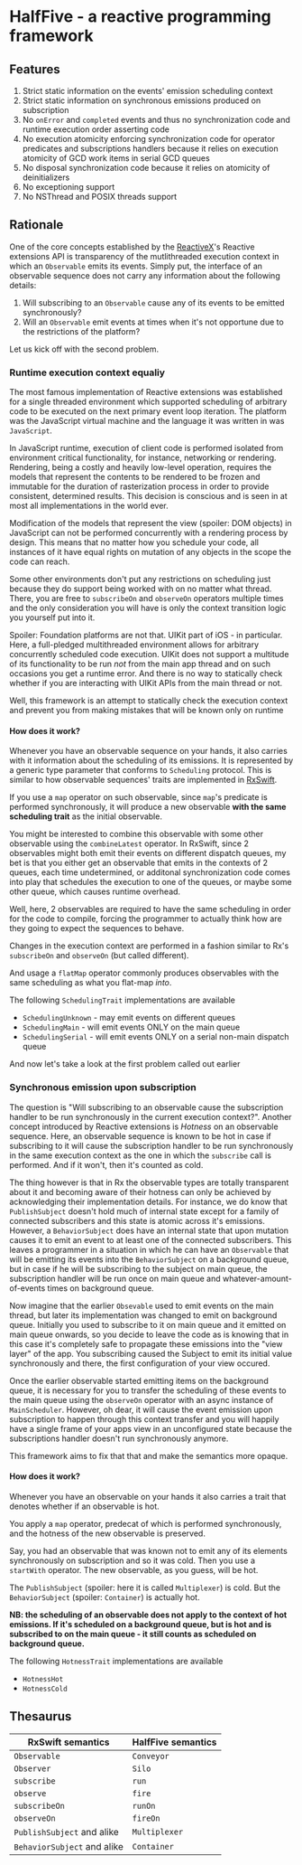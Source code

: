 # HalfFive - a reactive programming framework

## Features

1. Strict static information on the events' emission scheduling context
1. Strict static information on synchronous emissions produced on subscription
1. No `onError` and `completed` events and thus no synchronization code and runtime execution order asserting code
1. No execution atomicity enforcing synchronization code for operator predicates and subscriptions handlers because it relies on execution atomicity of GCD work items in serial GCD queues
1. No disposal synchronization code because it relies on atomicity of deinitializers
1. No exceptioning support
1. No NSThread and POSIX threads support

## Rationale

One of the core concepts established by the [ReactiveX](http://reactivex.io)'s Reactive extensions API is transparency of the mutlithreaded execution context in which an `Observable` emits its events. Simply put, the interface of an observable sequence does not carry any information about the following details:

1. Will subscribing to an `Observable` cause any of its events to be emitted synchronously?
1. Will an `Observable` emit events at times when it's not opportune due to the restrictions of the platform?

Let us kick off with the second problem.

### Runtime execution context equaliy

The most famous implementation of Reactive extensions was established for a single threaded environment which supported scheduling of arbitrary code to be executed on the next primary event loop iteration. The platform was the JavaScript virtual machine and the language it was written in was `JavaScript`.

In JavaScript runtime, execution of client code is performed isolated from environment critical functionality, for instance, networking or rendering. Rendering, being a costly and heavily low-level operation, requires the models that represent the contents to be rendered to be frozen and immutable for the duration of rasterization process in order to provide consistent, determined results. This decision is conscious and is seen in at most all implementations in the world ever.

Modification of the models that represent the view (spoiler: DOM objects) in JavaScript can not be performed concurrently with a rendering process by design. This means that no matter how you schedule your code, all instances of it have equal rights on mutation of any objects in the scope the code can reach. 

Some other environments don't put any restrictions on scheduling just because they do support being worked with on no matter what thread. There, you are free to `subscribeOn` and `observeOn` operators multiple times and the only consideration you will have is only the context transition logic you yourself put into it.

Spoiler: Foundation platforms are not that. UIKit part of iOS - in particular. Here, a full-pledged multithreaded environment allows for arbitrary concurrently scheduled code execution. UIKit does not support a multitude of its functionality to be run *not* from the main app thread and on such occasions you get a runtime error. And there is no way to statically check whether if you are interacting with UIKit APIs from the main thread or not.

Well, this framework is an attempt to statically check the execution context and prevent you from making mistakes that will be known only on runtime

#### How does it work?

Whenever you have an observable sequence on your hands, it also carries with it information about the scheduling of its emissions. It is represented by a generic type parameter that conforms to `Scheduling` protocol. This is similar to how observable sequences' traits are implemented in [RxSwift](https://github.com/ReactiveX/RxSwift).

If you use a `map` operator on such observable, since `map`'s predicate is performed synchronously, it will produce a new observable **with the same scheduling trait** as the initial observable.

You might be interested to combine this observable with some other observable using the `combineLatest` operator. In RxSwift, since 2 observables might both emit their events on different dispatch queues, my bet is that you either get an observable that emits in the contexts of 2 queues, each time undetermined, or additonal synchronization code comes into play that schedules the execution to one of the queues, or maybe some other queue, which causes runtime overhead.

Well, here, 2 observables are required to have the same scheduling in order for the code to compile, forcing the programmer to actually think how are they going to expect the sequences to behave.

Changes in the execution context are performed in a fashion similar to Rx's `subscribeOn` and `observeOn` (but called different). 

And usage a `flatMap` operator commonly produces observables with the same scheduling as what you flat-map *into*.

The following `SchedulingTrait` implementations are available

- `SchedulingUnknown` - may emit events on different queues
- `SchedulingMain` - will emit events ONLY on the main queue
- `SchedulingSerial` - will emit events ONLY on a serial non-main dispatch queue 

And now let's take a look at the first problem called out earlier

### Synchronous emission upon subscription

The question is "Will subscribing to an observable cause the subscription handler to be run synchronously in the current execution context?". Another concept introduced by Reactive extensions is *Hotness* on an observable sequence. Here, an observable sequence is known to be hot in case if subscribing to it will cause the subscription handler to be run synchronously in the same execution context as the one in which the `subscribe` call is performed. And if it won't, then it's counted as cold. 

The thing however is that in Rx the observable types are totally transparent about it and becoming aware of their hotness can only be achieved by acknowledging their implementation details. For instance, we do know that `PublishSubject` doesn't hold much of internal state except for a family of connected subscribers and this state is atomic across it's emissions. However, a `BehaviorSubject` does have an internal state that upon mutation causes it to emit an event to at least one of the connected subscribers. This leaves a programmer in a situation in which he can have an `Observable` that will be emitting its events into the `BehaviorSubject` on a background queue, but in case if he will be subscribing to the subject on main queue, the subscription handler will be run once on main queue and whatever-amount-of-events times on background queue.

Now imagine that the earlier `Obsevable` used to emit events on the main thread, but later its implementation was changed to emit on background queue. Initially you used to subscribe to it on main queue and it emitted on main queue onwards, so you decide to leave the code as is knowing that in this case it's completely safe to propagate these emissions into the "view layer" of the app. You subscribing caused the Subject to emit its initial value synchronously and there, the first configuration of your view occured.

Once the earlier observable started emitting items on the background queue, it is necessary for you to transfer the scheduling of these events to the main queue using the `observeOn` operator with an async instance of `MainScheduler`. However, oh dear, it will cause the event emission upon subscription to happen through this context transfer and you will happily have a single frame of your apps view in an unconfigured state because the subscriptions handler doesn't run synchronously anymore.

This framework aims to fix that that and make the semantics more opaque.

#### How does it work?

Whenever you have an observable on your hands it also carries a trait that denotes whether if an observable is hot.

You apply a `map` operator, predecat of which is performed synchronously, and the hotness of the new observable is preserved.

Say, you had an observable that was known not to emit any of its elements synchronously on subscription and so it was cold. Then you use a `startWith` operator. The new observable, as you guess, will be hot.

The `PublishSubject` (spoiler: here it is called `Multiplexer`) is cold. But the `BehaviorSubject` (spoiler: `Container`) is actually hot.

**NB: the scheduling of an observable does not apply to the context of hot emissions. If it's scheduled on a background queue, but is hot and is subscribed to on the main queue - it still counts as scheduled on background queue.**

The following `HotnessTrait` implementations are available

- `HotnessHot`
- `HotnessCold`

## Thesaurus

| RxSwift semantics | HalfFive semantics |
|-----------------------------|--------------------|
| `Observable` | `Conveyor` |
| `Observer` | `Silo` |
| `subscribe` | `run` |
| `observe` | `fire` |
| `subscribeOn` | `runOn` |
| `observeOn` | `fireOn` |
| `PublishSubject` and alike | `Multiplexer` |
| `BehaviorSubject` and alike | `Container` |

